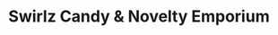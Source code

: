 ---
title: "Swirlz Candy & Novelty Emporium"
url: /escondido/swirlz-candy-and-novelty-emporium/
shop: confectionery
---